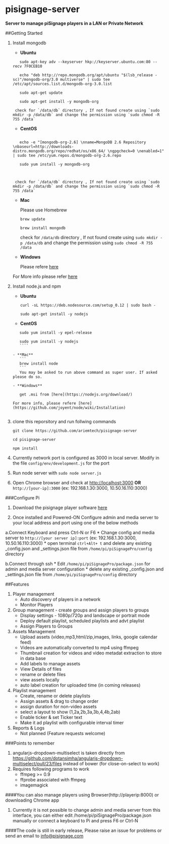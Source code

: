 # pisignage-server
**Server to manage piSignage players in a LAN or Private Network**

##Getting Started
1. Install mongodb
     - **Ubuntu**
     
     ```
        sudo apt-key adv --keyserver hkp://keyserver.ubuntu.com:80 --recv 7F0CEB10
        
        echo "deb http://repo.mongodb.org/apt/ubuntu "$(lsb_release -sc)"/mongodb-org/3.0 multiverse" | sudo tee /etc/apt/sources.list.d/mongodb-org-3.0.list
        
        sudo apt-get update
        
        sudo apt-get install -y mongodb-org
     ```
        check for `/data/db` directory , If not found create using `sudo mkdir -p /data/db` and change the permission using `sudo chmod -R 755 /data`
     
     - **CentOS**
     
     ```
        
        echo -e "[mongodb-org-2.6] \nname=MongoDB 2.6 Repository \nbaseurl=http://downloads-distro.mongodb.org/repo/redhat/os/x86_64/ \ngpgcheck=0 \nenabled=1" | sudo tee /etc/yum.repos.d/mongodb-org-2.6.repo 
        
        sudo yum install -y mongodb-org
       
        
     ```
        check for `/data/db` directory , If not found create using `sudo mkdir -p /data/db` and change the permission using `sudo chmod -R 755 /data`
     
     - **Mac**
        
        Please use Homebrew
        ```
        brew update
        
        brew install mongodb
        ```
        check for `/data/db` directory , If not found create using `sudo mkdir -p /data/db` and change the permission using `sudo chmod -R 755 /data`
            
     - **Windows**
     
        Please refere [here](http://docs.mongodb.org/manual/tutorial/install-mongodb-on-windows/#install-mongodb-on-windows)
        
     For More info please refer [here](http://docs.mongodb.org/manual/installation/)
        
2. Install node.js and npm
     - **Ubuntu**
        ```
        curl -sL https://deb.nodesource.com/setup_0.12 | sudo bash -
        
        sudo apt-get install -y nodejs
        ```
        
     - **CentOS**
          
     ```
        sudo yum install -y epel-release
                
        sudo yum install -y nodejs
        ````
        
     - **Mac**
        ```
        brew install node
        ```
        You may be asked to run above command as super user. If asked please do so.
        
     - **Windows**
        
        get .msi from [here](https://nodejs.org/download/)
        
    For more info, please refere [here](https://github.com/joyent/node/wiki/Installation)
        
3. clone this reporsitory and run follwing commands
    ```
    git clone https://github.com/ariemtech/pisignage-server 
    
    cd pisignage-server
    
    npm install
    ```
4. Currently network port is configured as 3000 in local server. Modify in the file `config/env/development.js` for the port
5. Run node server with `sudo node server.js`
6. Open Chrome browser and check at [http://localhost:3000](http://localhost:3000) **OR** `http://[your-ip]:3000` (ex: 192.168.1.30:3000, 10.50.16.110:3000)


###Configure Pi
1. Download the pisignage player software [here](https://github.com/ariemtech/piSignage#method-1-download-image-and-prepare-the-sd-card)

2. Once installed and Powered-ON Configure admin and media server to your local address and port using one of the below methods
  
  a.Connect Keyboard and press Ctrl-N or F6
    * Change config and media server to `http://[your server ip]:port` (ex: 192.168.1.30:3000, 10.50.16.110:3000) 
    * open terminal `ctrl+Alt+ t` and delete any existing _config.json and _settings.json file from `/home/pi/piSignagePro/config` directory
        
  b.Connect through ssh
    * Edit `/home/pi/piSignagePro/package.json` for admin and media server configuration
    * delete any existing _config.json and _settings.json file from `/home/pi/piSignagePro/config` directory

##Features
1. Player management
    - Auto discovery of players in a network
    - Monitor Players
2. Group management - create groups and assign players to groups
    - Display settings - 1080p/720p and landscape or portrait mode
    - Deploy default playlist, scheduled playlists and advt playlist
    - Assign Players to Groups
3. Assets Management
    - Upload assets (video,mp3,html/zip,images, links, google calendar feed)
    - Videos are automatically converted to mp4 using ffmpeg
    - Thumbnail creation for videos and video metadat extraction to store in data base
    - Add labels to manage assets
    - View Details of files
    - rename or delete files
    - view assets locally 
    - auto label creation for uploaded time (in coming releases)
4. Playlist management
    - Create, rename or delete playlists
    - Assign assets & drag to change order
    - assign duration for non-video assets
    - select a layout to show (1,2a,2b,3a,3b,4,4b,2ab)
    - Enable ticker & set Ticker text
    - Make it ad playlist with configurable interval timer
5. Reports & Logs
    - Not planned (Feature requests welcome)

###Points to remember
1. angularjs-dropdown-multiselect is taken directly from 
    https://github.com/dotansimha/angularjs-dropdown-multiselect/pull/23/files instead of bower (for close-on-select to work)
2. Requires following programs to work
    - ffmpeg >= 0.9
    - ffprobe associated with ffmpeg
    - imagemagick


####You can also manage players using Browser(http://playerip:8000) or downloading Chrome app
1. Currently it is not possible to change admin and media server from this interface, 
    you can either edit /home/pi/piSignagePro/package.json manually or connect a keyboard to Pi and press F6 or Ctrl-N
    
####The code is still in early release, Please raise an issue for problems or send an email to info@pisignage.com
